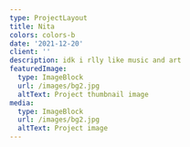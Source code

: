 ```yaml
---
type: ProjectLayout
title: Nita
colors: colors-b
date: '2021-12-20'
client: ''
description: idk i rlly like music and art
featuredImage:
  type: ImageBlock
  url: /images/bg2.jpg
  altText: Project thumbnail image
media:
  type: ImageBlock
  url: /images/bg2.jpg
  altText: Project image
---
```

